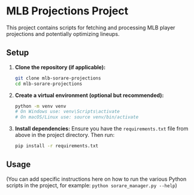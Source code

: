 # MLB Projections Project

This project contains scripts for fetching and processing MLB player projections and potentially optimizing lineups.

## Setup

1.  **Clone the repository (if applicable):**
    ```bash
    git clone mlb-sorare-projections
    cd mlb-sorare-projections
    ```

2.  **Create a virtual environment (optional but recommended):**
    ```bash
    python -m venv venv
    # On Windows use: venv\Scripts\activate
    # On macOS/Linux use: source venv/bin/activate
    ```

3.  **Install dependencies:**
    Ensure you have the `requirements.txt` file from above in the project directory. Then run:
    ```bash
    pip install -r requirements.txt
    ```

## Usage

(You can add specific instructions here on how to run the various Python scripts in the project, for example: `python sorare_manager.py --help`)
